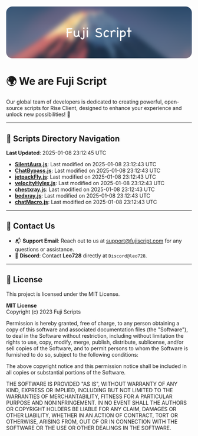 ![Banner](.github/b.webp)

# 🌍 **We are Fuji Script**

Our global team of developers is dedicated to creating powerful, open-source scripts for Rise Client, designed to enhance your experience and unlock new possibilities! 🌟

---
<!-- SCRIPTS_NAVIGATION_START -->
## 📂 **Scripts Directory Navigation**

**Last Updated**: 2025-01-08 23:12:45 UTC

- **[SilentAura.js](scripts/SilentAura.js)**: Last modified on 2025-01-08 23:12:43 UTC
- **[ChatBypass.js](scripts/ChatBypass.js)**: Last modified on 2025-01-08 23:12:43 UTC
- **[jetpackFly.js](scripts/jetpackFly.js)**: Last modified on 2025-01-08 23:12:43 UTC
- **[velocityHylex.js](scripts/velocityHylex.js)**: Last modified on 2025-01-08 23:12:43 UTC
- **[chestxray.js](scripts/chestxray.js)**: Last modified on 2025-01-08 23:12:43 UTC
- **[bedxray.js](scripts/bedxray.js)**: Last modified on 2025-01-08 23:12:43 UTC
- **[chatMacro.js](scripts/chatMacro.js)**: Last modified on 2025-01-08 23:12:43 UTC

<!-- SCRIPTS_NAVIGATION_END -->

---

## 💬 **Contact Us**  
- 📬 **Support Email**: Reach out to us at [support@fujiscript.com](mailto:support@fujiscript.com) for any questions or assistance.  
- 💬 **Discord**: Contact **Leo728** directly at `Discord@leo728`.

---

## 📜 **License**

This project is licensed under the MIT License.  

**MIT License**  
Copyright (c) 2023 Fuji Scripts  

Permission is hereby granted, free of charge, to any person obtaining a copy of this software and associated documentation files (the "Software"), to deal in the Software without restriction, including without limitation the rights to use, copy, modify, merge, publish, distribute, sublicense, and/or sell copies of the Software, and to permit persons to whom the Software is furnished to do so, subject to the following conditions:  

The above copyright notice and this permission notice shall be included in all copies or substantial portions of the Software.  

THE SOFTWARE IS PROVIDED "AS IS", WITHOUT WARRANTY OF ANY KIND, EXPRESS OR IMPLIED, INCLUDING BUT NOT LIMITED TO THE WARRANTIES OF MERCHANTABILITY, FITNESS FOR A PARTICULAR PURPOSE AND NONINFRINGEMENT. IN NO EVENT SHALL THE AUTHORS OR COPYRIGHT HOLDERS BE LIABLE FOR ANY CLAIM, DAMAGES OR OTHER LIABILITY, WHETHER IN AN ACTION OF CONTRACT, TORT OR OTHERWISE, ARISING FROM, OUT OF OR IN CONNECTION WITH THE SOFTWARE OR THE USE OR OTHER DEALINGS IN THE SOFTWARE.  
